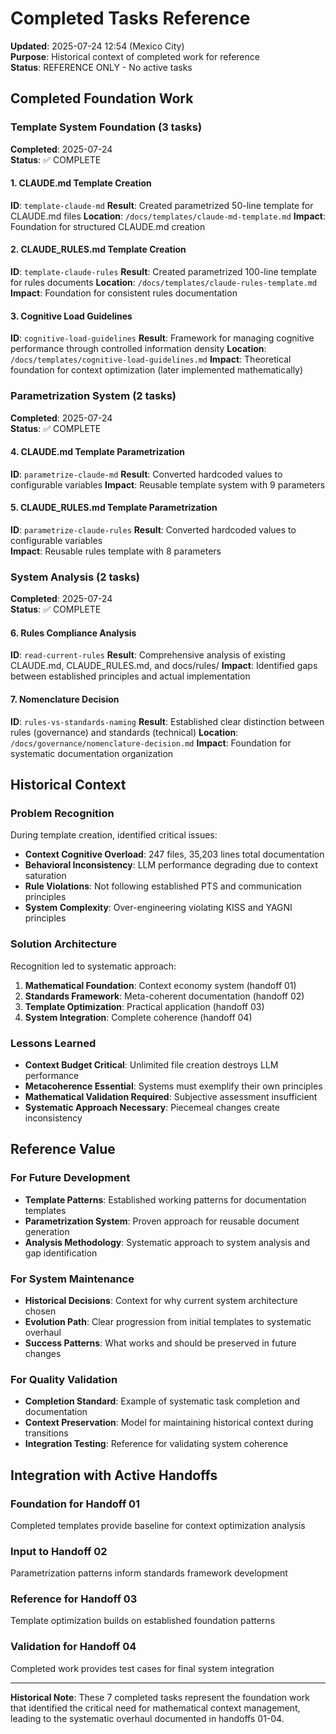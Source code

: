 # Completed Tasks Reference

**Updated**: 2025-07-24 12:54 (Mexico City)  
**Purpose**: Historical context of completed work for reference  
**Status**: REFERENCE ONLY - No active tasks

## Completed Foundation Work

### Template System Foundation (3 tasks)
**Completed**: 2025-07-24  
**Status**: ✅ COMPLETE

#### 1. CLAUDE.md Template Creation
**ID**: `template-claude-md`
**Result**: Created parametrized 50-line template for CLAUDE.md files
**Location**: `/docs/templates/claude-md-template.md`
**Impact**: Foundation for structured CLAUDE.md creation

#### 2. CLAUDE_RULES.md Template Creation  
**ID**: `template-claude-rules`
**Result**: Created parametrized 100-line template for rules documents
**Location**: `/docs/templates/claude-rules-template.md`
**Impact**: Foundation for consistent rules documentation

#### 3. Cognitive Load Guidelines
**ID**: `cognitive-load-guidelines`
**Result**: Framework for managing cognitive performance through controlled information density
**Location**: `/docs/templates/cognitive-load-guidelines.md`
**Impact**: Theoretical foundation for context optimization (later implemented mathematically)

### Parametrization System (2 tasks)
**Completed**: 2025-07-24  
**Status**: ✅ COMPLETE

#### 4. CLAUDE.md Template Parametrization
**ID**: `parametrize-claude-md`
**Result**: Converted hardcoded values to configurable variables
**Impact**: Reusable template system with 9 parameters

#### 5. CLAUDE_RULES.md Template Parametrization
**ID**: `parametrize-claude-rules` 
**Result**: Converted hardcoded values to configurable variables  
**Impact**: Reusable rules template with 8 parameters

### System Analysis (2 tasks)
**Completed**: 2025-07-24  
**Status**: ✅ COMPLETE

#### 6. Rules Compliance Analysis
**ID**: `read-current-rules`
**Result**: Comprehensive analysis of existing CLAUDE.md, CLAUDE_RULES.md, and docs/rules/
**Impact**: Identified gaps between established principles and actual implementation

#### 7. Nomenclature Decision
**ID**: `rules-vs-standards-naming`
**Result**: Established clear distinction between rules (governance) and standards (technical)
**Location**: `/docs/governance/nomenclature-decision.md`
**Impact**: Foundation for systematic documentation organization

## Historical Context

### Problem Recognition
During template creation, identified critical issues:
- **Context Cognitive Overload**: 247 files, 35,203 lines total documentation
- **Behavioral Inconsistency**: LLM performance degrading due to context saturation  
- **Rule Violations**: Not following established PTS and communication principles
- **System Complexity**: Over-engineering violating KISS and YAGNI principles

### Solution Architecture
Recognition led to systematic approach:
1. **Mathematical Foundation**: Context economy system (handoff 01)
2. **Standards Framework**: Meta-coherent documentation (handoff 02)  
3. **Template Optimization**: Practical application (handoff 03)
4. **System Integration**: Complete coherence (handoff 04)

### Lessons Learned
- **Context Budget Critical**: Unlimited file creation destroys LLM performance
- **Metacoherence Essential**: Systems must exemplify their own principles
- **Mathematical Validation Required**: Subjective assessment insufficient
- **Systematic Approach Necessary**: Piecemeal changes create inconsistency

## Reference Value

### For Future Development
- **Template Patterns**: Established working patterns for documentation templates
- **Parametrization System**: Proven approach for reusable document generation
- **Analysis Methodology**: Systematic approach to system analysis and gap identification

### For System Maintenance  
- **Historical Decisions**: Context for why current system architecture chosen
- **Evolution Path**: Clear progression from initial templates to systematic overhaul
- **Success Patterns**: What works and should be preserved in future changes

### For Quality Validation
- **Completion Standard**: Example of systematic task completion and documentation
- **Context Preservation**: Model for maintaining historical context during transitions
- **Integration Testing**: Reference for validating system coherence

## Integration with Active Handoffs

### Foundation for Handoff 01
Completed templates provide baseline for context optimization analysis

### Input to Handoff 02  
Parametrization patterns inform standards framework development

### Reference for Handoff 03
Template optimization builds on established foundation patterns

### Validation for Handoff 04
Completed work provides test cases for final system integration

---

**Historical Note**: These 7 completed tasks represent the foundation work that identified the critical need for mathematical context management, leading to the systematic overhaul documented in handoffs 01-04.
